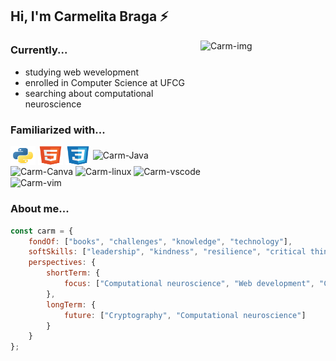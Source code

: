 ## Hi, I'm Carmelita Braga ⚡

<div style="display: inline_block">
<img align="right" alt="Carm-img" height="200" width="200" src="https://cdn.discordapp.com/attachments/1004915442869096479/1066501197667778580/download20230106202503.png">
  </div>

### Currently...
  * studying web wevelopment
  * enrolled in Computer Science at UFCG
  * searching about computational neuroscience

### Familiarized with...
<div style="display: inline_block">
  <img align="center" alt="Carm-Python" height="30" width="40" src="https://raw.githubusercontent.com/devicons/devicon/master/icons/python/python-original.svg">
  <img align="center" alt="Carm-HTML5" height="30" width="40" src="https://raw.githubusercontent.com/devicons/devicon/master/icons/html5/html5-original.svg">
  <img align="center" alt="Carm-CSS3" height="30" width="40" src="https://raw.githubusercontent.com/devicons/devicon/master/icons/css3/css3-original.svg">
  <img align="center" alt="Carm-Java" height="30" width="40" src="https://cdn.jsdelivr.net/gh/devicons/devicon/icons/java/java-original.svg">
  <img align="center" alt="Carm-Canva" height="30" width="40" src="https://cdn.jsdelivr.net/gh/devicons/devicon/icons/canva/canva-original.svg">
  <img  align="center" alt="Carm-linux" height="30" width="40" src="https://cdn.jsdelivr.net/gh/devicons/devicon/icons/linux/linux-original.svg">
  <img align="center" alt="Carm-vscode" height="30" width="40" src="https://cdn.jsdelivr.net/gh/devicons/devicon/icons/vscode/vscode-original.svg">
  <img align="center" alt="Carm-vim" height="30" width="40" src="https://cdn.jsdelivr.net/gh/devicons/devicon/icons/vim/vim-original.svg">   
</div>
  
  ### About me...

```javascript
const carm = {
    fondOf: ["books", "challenges", "knowledge", "technology"],
    softSkills: ["leadership", "kindness", "resilience", "critical thinking", "conflict resolution"],
    perspectives: {
        shortTerm: {
            focus: ["Computational neuroscience", "Web development", "C", "JavaScript"]
        },
        longTerm: {
            future: ["Cryptography", "Computational neuroscience"]
        }
    }
};
```
